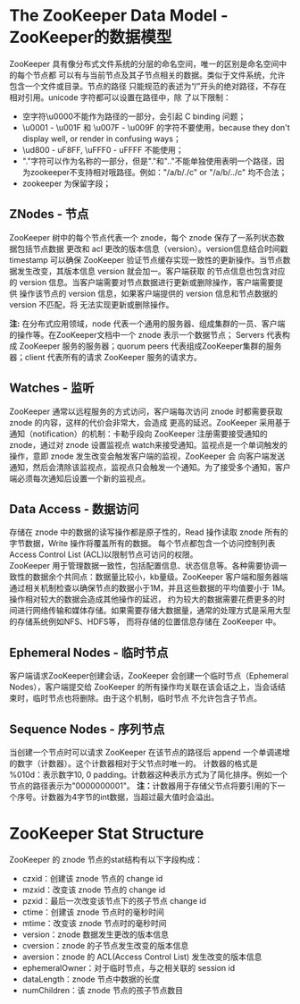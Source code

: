 # The ZooKeeper Data Model - ZooKeeper的数据模型
<p>ZooKeeper 具有像分布式文件系统的分层的命名空间，唯一的区别是命名空间中的每个节点都
可以有与当前节点及其子节点相关的数据。类似于文件系统，允许包含一个文件或目录。节点的路径
只能规范的表述为“/”开头的绝对路径，不存在相对引用。unicode 字符都可以设置在路径中，除
了以下限制：</p>

- 空字符\u0000不能作为路径的一部分，会引起 C binding 问题；
- \u0001 - \u001F 和 \u007F  - \u009F 的字符不要使用，because they don't display well, or render in confusing ways；
- \ud800 - uF8FF, \uFFF0 - uFFFF 不能使用；
- "."字符可以作为名称的一部分，但是"."和".."不能单独使用表明一个路径，因为zookeeper不支持相对哦路径。例如："/a/b/./c" or "/a/b/../c" 均不合法；
- zookeeper 为保留字段；

## ZNodes - 节点
<p>ZooKeeper 树中的每个节点代表一个 znode，每个 znode 保存了一系列状态数据包括节点数据
更改和 acl 更改的版本信息（version）。version信息结合时间戳 timestamp 可以确保 ZooKeeper 
验证节点缓存实现一致性的更新操作。当节点数据发生改变，其版本信息 version 就会加一。客户端获取
的节点信息也包含对应的 version 信息。当客户端需要对节点数据进行更新或删除操作，客户端需要提供
操作该节点的 version 信息，如果客户端提供的 version 信息和节点数据的 version 不匹配，将
无法实现更新或删除操作。</p>

**注:** 在分布式应用领域，node 代表一个通用的服务器、组成集群的一员、客户端的操作等。在ZooKeeper文档中一个 znode 表示一个数据节点；
Servers 代表构成 ZooKeeper 服务的服务器；quorum peers 代表组成ZooKeeper集群的服务器；client 代表所有的请求 ZooKeeper 服务的请求方。

## Watches - 监听

<p>ZooKeeper 通常以远程服务的方式访问，客户端每次访问 znode 时都需要获取 znode 的内容，这样的代价会非常大，会造成
更高的延迟。ZooKeeper 采用基于通知（notification）的机制：卡勒乎段向 ZooKeeper 注册需要接受通知的znode，通过对
znode 设置监视点 watch来接受通知。监视点是一个单词触发的操作，意即 znode 发生改变会触发客户端的监视，ZooKeeper 会
向客户端发送通知，然后会清除该监视点，监视点只会触发一个通知。为了接受多个通知，客户端必须每次通知后设置一个新的监视点。</p>

## Data Access - 数据访问
<p>存储在 znode 中的数据的读写操作都是原子性的，Read 操作读取 znode 所有的字节数据，Write 操作将覆盖所有的数据。
每个节点都包含一个访问控制列表Access Control List (ACL)以限制节点可访问的权限。<br/>
ZooKeeper 用于管理数据一致性，包括配置信息、状态信息等。各种需要协调一致性的数据余个共同点：数据量比较小，kb量级。ZooKeeper
客户端和服务器端通过相关机制检查以确保节点的数据小于1M，并且这些数据的平均值要小于 1M。操作相对较大的数据会造成其他操作的延迟，
约为较大的数据需要花费更多的时间进行网络传输和媒体存储。如果需要存储大数据量，通常的处理方式是采用大型的存储系统例如NFS、HDFS等，
而将存储的位置信息存储在 ZooKeeper 中。</p>

## Ephemeral Nodes - 临时节点
<p>客户端请求ZooKeeper创建会话，ZooKeeper 会创建一个临时节点（Ephemeral Nodes），客户端提交给
ZooKeeper 的所有操作均关联在该会话之上，当会话结束时，临时节点也将删除。由于这个机制，临时节点
不允许包含子节点。</p>

## Sequence Nodes - 序列节点
<p>当创建一个节点时可以请求 ZooKeeper 在该节点的路径后 append 一个单调递增的数字（计数器）。这个计数器相对于父节点时唯一的。
计数器的格式是 %010d：表示数字10, 0 padding。计数器这种表示方式为了简化排序。例如一个节点的路径表示为"<path>0000000001"。
<b>注：</b>计数器用于存储父节点将要引用的下一个序号。计数器为4字节的int数据，当超过最大值时会溢出。</p>

# ZooKeeper Stat Structure
ZooKeeper 的 znode 节点的stat结构有以下字段构成：
- czxid：创建该 znode 节点的 change id
- mzxid：改变该 znode 节点的 change id
- pzxid：最后一次改变该节点下的孩子节点 change id
- ctime：创建该 znode 节点时的毫秒时间
- mtime：改变该 znode 节点时的毫秒时间
- version：znode 数据发生更改的版本信息
- cversion：znode 的子节点发生改变的版本信息
- aversion：znode 的 ACL(Access Control List) 发生改变的版本信息
- ephemeralOwner：对于临时节点，与之相关联的 session id
- dataLength：znode 节点中数据的长度
- numChildren：该 znode 节点的孩子节点数目